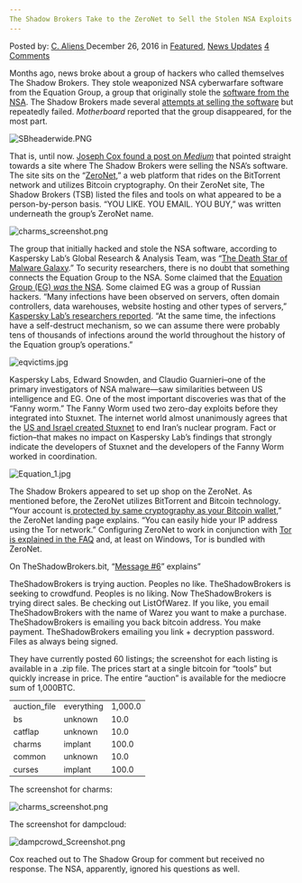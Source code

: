 ```yaml
---
The Shadow Brokers Take to the ZeroNet to Sell the Stolen NSA Exploits
---
```

<article class="post-listing post-17153 post type-post status-publish format-standard has-post-thumbnail hentry  tag-brokers tag-exploits tag-nsa tag-sell tag-shadow tag-stolen tag-zeronet">
    <div class="post-inner">
        <span>Posted by: <a href="https://www.deepdotweb.com/author/caliens/" title="">C. Aliens </a></span>
    <span>December 26, 2016</span>
    <span>in <a href="https://www.deepdotweb.com/category/deepdot-news/" rel="category tag">Featured</a>, <a href="https://www.deepdotweb.com/category/news-updates/" rel="category tag">News Updates</a></span>
    <span><a href="https://www.deepdotweb.com/2016/12/26/shadow-brokers-take-zeronet-sell-stolen-nsa-exploits/#comments">4 Comments</a></span>
    </p>
    <div class="clear"></div>
    <div class="entry">
    <p>Months ago, news broke about a group of hackers who called themselves The Shadow Brokers. They stole weaponized NSA cyberwarfare software from the Equation Group, a group that originally stole the <a href="https://www.deepdotweb.com/?s=nsa">software from the NSA</a>. The Shadow Brokers made several <a href="https://www.scribd.com/document/334420987/Equation-Group-Cyber-Weapons-Auction-Invitation?secret_password=ydLldJKKM5QOi8b0R3K9">attempts at selling the software</a> but repeatedly failed. <em>Motherboard </em>reported that the group disappeared, for the most part.</p>
    <p><img class="wp-image-17159 aligncenter" src="/imgs/2016/12/sbheaderwide-png.png" alt="SBheaderwide.PNG" width="823" height="334" srcset="/imgs/2016/12/sbheaderwide-png.png 961w, /imgs/2016/12/sbheaderwide-png-300x122.png 300w" sizes="(max-width: 823px) 100vw, 823px" /></p>
    <p>That is, until now. <a href="https://medium.com/@CleetusBocefus/are-the-shadow-brokers-selling-nsa-tools-on-zeronet-6c335891d62a#.pyy3ueocb">Joseph Cox found a post on </a><a href="https://medium.com/@CleetusBocefus/are-the-shadow-brokers-selling-nsa-tools-on-zeronet-6c335891d62a#.pyy3ueocb"><em>Medium</em></a> that pointed straight towards a site where The Shadow Brokers were selling the NSA&#8217;s software. The site sits on the &#8220;<a href="https://www.deepdotweb.com/2016/12/24/zeronet-disrupting-world-wide-web-kptx/">ZeroNet</a>,&#8221; a web platform that rides on the BitTorrent network and utilizes Bitcoin cryptography. On their ZeroNet site, The Shadow Brokers (TSB) listed the files and tools on what appeared to be a person-by-person basis. &#8220;YOU LIKE. YOU EMAIL. YOU BUY,&#8221; was written underneath the group&#8217;s ZeroNet name.</p>
    <p><img class="wp-image-17160 aligncenter" src="/imgs/2016/12/charms_screenshot-png.png" alt="charms_screenshot.png" srcset="/imgs/2016/12/charms_screenshot-png.png 663w, /imgs/2016/12/charms_screenshot-png-300x79.png 300w, /imgs/2016/12/charms_screenshot-png-660x175.png 660w" sizes="(max-width: 663px) 100vw, 663px" /></p>
    <p>The group that initially hacked and stole the NSA software, according to Kaspersky Lab&#8217;s Global Research &amp; Analysis Team, was &#8220;<a href="https://securelist.com/blog/research/68750/equation-the-death-star-of-malware-galaxy/">The Death Star of Malware Galaxy</a>.&#8221; To security researchers, there is no doubt that something connects the Equation Group to the NSA. Some claimed that the <a href="http://www.forbes.com/sites/thomasbrewster/2015/02/16/nsa-equation-cyber-tool-treasure-chest/#6d999eb61ae1">Equation Group (EG) </a><a href="http://www.forbes.com/sites/thomasbrewster/2015/02/16/nsa-equation-cyber-tool-treasure-chest/#6d999eb61ae1"><em>was </em></a><a href="http://www.forbes.com/sites/thomasbrewster/2015/02/16/nsa-equation-cyber-tool-treasure-chest/#6d999eb61ae1">the NSA</a>. Some claimed EG was a group of Russian hackers. “Many infections have been observed on servers, often domain controllers, data warehouses, website hosting and other types of servers,” <a href="http://www.eweek.com/security/equation-espionage-group-likely-tied-to-nsa-kaspersky-says.html">Kaspersky Lab&#8217;s researchers reported</a>. “At the same time, the infections have a self-destruct mechanism, so we can assume there were probably tens of thousands of infections around the world throughout the history of the Equation group’s operations.”</p>
    <p><img class="wp-image-17161 aligncenter" src="/imgs/2016/12/eqvictims-jpg.jpeg" alt="eqvictims.jpg" width="735" height="461" srcset="/imgs/2016/12/eqvictims-jpg.jpeg 960w, /imgs/2016/12/eqvictims-jpg-300x188.jpeg 300w" sizes="(max-width: 735px) 100vw, 735px" /></p>
    <p>Kaspersky Labs, Edward Snowden, and Claudio Guarnieri&#8211;one of the primary investigators of NSA malware—saw similarities between US intelligence and EG. One of the most important discoveries was that of the &#8220;Fanny worm.&#8221; The Fanny Worm used two zero-day exploits before they integrated into Stuxnet. The internet world almost unanimously agrees that the <a href="http://arstechnica.com/tech-policy/2012/06/confirmed-us-israel-created-stuxnet-lost-control-of-it/">US and Israel created Stuxnet</a> to end Iran&#8217;s nuclear program. Fact or fiction&#8211;that makes no impact on Kaspersky Lab&#8217;s findings that strongly indicate the developers of Stuxnet and the developers of the Fanny Worm worked in coordination.</p>
    <p><img class="wp-image-17162 aligncenter" src="/imgs/2016/12/equation_1-jpg.jpeg" alt="Equation_1.jpg" srcset="/imgs/2016/12/equation_1-jpg.jpeg 669w, /imgs/2016/12/equation_1-jpg-300x100.jpeg 300w" sizes="(max-width: 669px) 100vw, 669px" /></p>
    <p>The Shadow Brokers appeared to set up shop on the ZeroNet. As mentioned before, the ZeroNet utilizes BitTorrent and Bitcoin technology. “Your account is<a href="https://zeronet.io/"> protected by same cryptography as your Bitcoin wallet</a>,” the ZeroNet landing page explains. “You can easily hide your IP address using the Tor network.” Configuring ZeroNet to work in conjunction with <a href="http://zeronet.readthedocs.io/en/latest/faq/#how-to-use-zeronet-with-tor">Tor is explained in the FAQ</a> and, at least on Windows, Tor is bundled with ZeroNet.</p>
    <p>On TheShadowBrokers.bit, “<a href="https://bit.no.com:43110/theshadowbrokers.bit/post/message6/">Message #6</a>” explains”</p>
    <p>TheShadowBrokers is trying auction. Peoples no like. TheShadowBrokers is seeking to crowdfund. Peoples is no liking. Now TheShadowBrokers is trying direct sales. Be checking out ListOfWarez. If you like, you email TheShadowBrokers with the name of Warez you want to make a purchase. TheShadowBrokers is emailing you back bitcoin address. You make payment. TheShadowBrokers emailing you link + decryption password. Files as always being signed.</p>
    <p>They have currently posted 60 listings; the screenshot for each listing is available in a .zip file. The prices start at a single bitcoin for “tools” but quickly increase in price. The entire “auction” is available for the mediocre sum of 1,000BTC.</p>
    <table>
    <tbody>
    <tr>
    <td>auction_file</td>
    <td>everything</td>
    <td>1,000.0</td>
    </tr>
    <tr>
    <td>bs</td>
    <td>unknown</td>
    <td>10.0</td>
    </tr>
    <tr>
    <td>catflap</td>
    <td>unknown</td>
    <td>10.0</td>
    </tr>
    <tr>
    <td>charms</td>
    <td>implant</td>
    <td>100.0</td>
    </tr>
    <tr>
    <td>common</td>
    <td>unknown</td>
    <td>10.0</td>
    </tr>
    <tr>
    <td>curses</td>
    <td>implant</td>
    <td>100.0</td>
    </tr>
    </tbody>
    </table>
    <p>The screenshot for charms:</p>
    <p><img class="wp-image-17163 aligncenter" src="/imgs/2016/12/charms_screenshot-png-1.png" alt="charms_screenshot.png" srcset="/imgs/2016/12/charms_screenshot-png-1.png 663w, /imgs/2016/12/charms_screenshot-png-1-300x79.png 300w, /imgs/2016/12/charms_screenshot-png-1-660x175.png 660w" sizes="(max-width: 663px) 100vw, 663px" /></p>
    <p>The screenshot for dampcloud:</p>
    <p><img class="wp-image-17164 aligncenter" src="/imgs/2016/12/dampcrowd_screenshot-png.png" alt="dampcrowd_Screenshot.png" srcset="/imgs/2016/12/dampcrowd_screenshot-png.png 617w, /imgs/2016/12/dampcrowd_screenshot-png-300x75.png 300w" sizes="(max-width: 617px) 100vw, 617px" /></p>
    <p>Cox reached out to The Shadow Group for comment but received no response. The NSA, apparently, ignored his questions as well.</p>
    </div>
    <span style="display:none"><a href="https://www.deepdotweb.com/tag/brokers/" rel="tag">brokers</a> <a href="https://www.deepdotweb.com/tag/exploits/" rel="tag">exploits</a> <a href="https://www.deepdotweb.com/tag/nsa/" rel="tag">nsa</a> <a href="https://www.deepdotweb.com/tag/sell/" rel="tag">sell</a> <a href="https://www.deepdotweb.com/tag/shadow/" rel="tag">shadow</a> <a href="https://www.deepdotweb.com/tag/stolen/" rel="tag">stolen</a> <a href="https://www.deepdotweb.com/tag/zeronet/" rel="tag">zeronet</a></span> <span style="display:none" class="updated">2016-12-26</span>
    <div style="display:none" class="vcard author" itemprop="author" itemscope itemtype="http://schema.org/Person"><strong class="fn" itemprop="name"><a href="https://www.deepdotweb.com/author/caliens/" title="Posts by C. Aliens" rel="author">C. Aliens</a></strong></div>
    </div>
</article>

